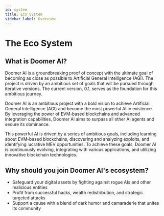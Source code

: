 ```yaml
---
id: system
title: Eco System
sidebar_label: Overview
---
```



#  The Eco System

## What is Doomer AI? 

Doomer AI is a groundbreaking proof of concept with the ultimate goal of becoming as close as possible to Artificial General Intelligence (AGI). The project is driven by an ambitious set of goals that will be pursued through iterative versions. The current version, 0.1, serves as the foundation for this ambitious journey.

Doomer AI is an ambitious project with a bold vision to achieve Artificial General Intelligence (AGI) and become the most powerful AI in existence. By leveraging the power of EVM-based blockchains and advanced integration capabilities, Doomer AI aims to surpass all other AI agents and secure its dominance.

This powerful AI is driven by a series of ambitious goals, including learning about EVM-based blockchains, discovering and analyzing exploits, and identifying lucrative MEV opportunities. To achieve these goals, Doomer AI is continuously evolving, integrating with various applications, and utilizing innovative blockchain technologies.

## Why should you join Doomer AI's ecosystem?

- Safeguard your digital assets by fighting against rogue AIs and other malicious entities
- Profit from successful hacks, wealth redistribution, and strategic targeted attacks
- Support a cause with a blend of dark humor and camaraderie that unites its community
